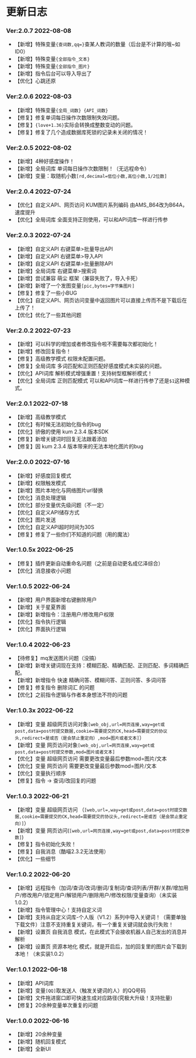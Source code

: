 # 更新日志
### Ver:2.0.7 2022-08-08
- 【新增】特殊变量`{查词数,qq=}`查某人教词的数量（后台是不计算的哦~如ID0）
- 【新增】特殊变量`{全部指令_文本}`
- 【新增】特殊变量`{全部指令_图片}`
- 【新增】指令后台可以导入导出了
- 【优化】心跳还原

### Ver:2.0.6 2022-08-03
- 【新增】特殊变量`{全局_词数} {API_词数}`
- 【修复】修复单词每日操作次数限制失效问题。
- 【修复】`{love+1.36}`实际会转换成整数变动的问题。
- 【修复】修复了几个造成数据库死锁的记录未关闭的情况！

### Ver:2.0.5 2022-08-02
- 【新增】4种好感度操作！
- 【新增】全局词库 单词每日操作次数限制！（无远程命令）
- 【新增】变量：取随机小数`[rd,decimal=低位小数,高位小数,1/2位数]`

### Ver:2.0.4 2022-07-24
- 【优化】自定义API、网页访问 KUM图片系列编码 由AMS_B64改为B64A，速度提升
- 【优化】全局词库 全面支持正则使用，可以和API词库一样进行传参

### Ver:2.0.3 2022-07-24
- 【新增】自定义API 右键菜单>批量导出API
- 【新增】自定义API 右键菜单>导入API
- 【新增】自定义API 右键菜单>批量删除API
- 【新增】全局词库 右键菜单>搜索词
- 【新增】尝试兼容 萌尘 框架（兼容失败了，导入卡死）
- 【新增】新增了一个发图变量`[pic,bytes=字节集图片]`
- 【修复】修复了一些小BUG
- 【优化】自定义API、网页访问变量中返回图片可以直接上传而不是下载后在上传了！
- 【优化】优化了一些其他问题

### Ver:2.0.2 2022-07-23
- 【新增】可以科学的增加或者修改指令啦不需要每次都初始化！
- 【新增】修改回复指令！
- 【修复】高级教学模式 权限未配置问题。
- 【修复】全局词库 多词匹配和正则匹配好感度模式未实装的问题。
- 【优化】API词库 解析模式增强重置！支持树型框解析模式！
- 【优化】全局词库 正则匹配模式 可以和API词库一样进行传参了还是`$1`这种模式。

### Ver:2.0.1 2022-07-18
- 【新增】高级教学模式
- 【优化】有时候无法初始化指令的bug
- 【优化】骄傲的使用 kum 2.3.4 版本SDK
- 【修复】新增关键词时回复无法跟着添加
- 【修复】因 kum 2.3.4 版本带来的无法本地化图片的bug

### Ver:2.0.0 2022-07-16
- 【新增】好感度回复模式
- 【新增】权限触发模式
- 【新增】图片本地化与网络图片url替换
- 【优化】消息处理逻辑
- 【优化】部分变量优先级问题（不一定）
- 【优化】自定义API储存方式
- 【优化】图片发送
- 【优化】自定义API超时时间为30S
- 【修复】修复了一些你们不知道的问题（用的魔法）

### Ver:1.0.5x 2022-06-25
- 【修复】插件更新自动重命名问题（之前是自动更名成亿泽综合）
- 【优化】消息接收小问题

### Ver:1.0.5 2022-06-24
- 【新增】用户界面新增右键删除用户
- 【新增】关于星夏界面
- 【新增】新增指令：注册用户/修改用户权限
- 【优化】指令执行逻辑
- 【优化】界面执行逻辑

### Ver:1.0.4 2022-06-23
- 【待修复】mq发送图片问题（没搞）
- 【新增】新增关键词现在支持：模糊匹配、精确匹配、正则匹配、多词精确匹配。
- 【新增】新增指令 快速 精确问答、模糊问答、正则问答、多词问答
- 【修复】修复指令 删除词汇 的问题
- 【优化】之前指令逻辑与作者本身想法不符的问题

### Ver:1.0.3x 2022-06-22
- 【新增】变量 超级网页访问对象`[web_obj,url=网页连接,way=get或post,data=post时提交数据,cookie=需要提交的CK,head=需要提交的协议头,redirect=是或否（是会禁止重定向）,mod=图片或者文本]`）
- 【新增】变量 网页访问对象`[web_obj,url=网页连接,way=get或post,data=post时提交参数,mod=图片或者文本]`
- 【优化】变量 超级网页访问 需要更改变量最后参数mod=图片/文本
- 【优化】变量 网页访问 需要更改变量最后参数mod=图片/文本
- 【优化】变量执行顺序
- 【修复】指令 -> 查词/改回复的问题

### Ver:1.0.3 2022-06-21
- 【新增】变量 超级网页访问 （`[web,url=,way=get或post,data=post时提交数据,cookie=需要提交的CK,head=需要提交的协议头,redirect=是或否（是会禁止重定向）]`）
- 【新增】变量 网页访问(`[web,url=网页连接,way=get或post,data=post时提交参数]`)
- 【修复】指令初始化失败！
- 【修复】自我消息（酷喵2.3.2无法使用）
- 【优化】一些细节


### Ver:1.0.2 2022-06-20
- 【新增】远程指令（加词/查词/改词/删词/复制词/查词列表/开群/关群/增加用户/修改用户/锁定用户/解锁用户/删除用户/修改权限/变量查询）（未实装1.0.2）
- 【新增】指令管理中心！支持自定义词
- 【新增】支持从自定义词库-个人版（V1.2）系列中导入关键词！（需要单独下载文件）注意不支持重复关键词，有一个重复关键词就会执行失败！
- 【新增】设置页 自我消息 模式，在此模式下会接收机器人自己发出的消息并解析
- 【新增】设置页 资源本地化 模式，就是开启后，加的回复里的图片会下载到本地！（未实装1.0.2）

### Ver:1.0.1 2022-06-18
- 【新增】API词库
- 【新增】变量`[QQ]`取发送人（触发关键词的人）的QQ号码
- 【新增】文件拖进窗口即可快速生成对应路径(究极大升级！支持批量)
- 【修复】20余种变量单次重复的问题


### Ver:1.0.0 2022-06-16
- 【新增】20余种变量
- 【新增】随机回复模式
- 【新增】全新UI
